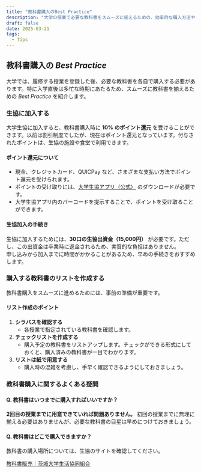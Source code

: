 ```yaml
---
title: "教科書購入のBest Practice"
description: "大学の授業で必要な教科書をスムーズに揃えるための、効率的な購入方法や注意点"
draft: false
date: 2025-03-21
tags:
  - Tips
---
```


## 教科書購入の _Best Practice_

大学では、履修する授業を登録した後、必要な教科書を各自で購入する必要があります。特に入学直後は多忙な時期にあたるため、スムーズに教科書を揃えるための _Best Practice_ を紹介します。

### 生協に加入する

大学生協に加入すると、教科書購入時に **10% のポイント還元** を受けることができます。以前は割引制度でしたが、現在はポイント還元となっています。付与されたポイントは、生協の施設や食堂で利用できます。

#### ポイント還元について

- 現金、クレジットカード、QUICPay など、さまざまな支払い方法でポイント還元を受けられます。
- ポイントの受け取りには、[大学生協アプリ（公式）](https://www.univcoop.jp/ibaraki/info/info_92.html) のダウンロードが必要です。
- 大学生協アプリ内のバーコードを提示することで、ポイントを受け取ることができます。

#### 生協加入の手続き

生協に加入するためには、**30口の生協出資金（15,000円）** が必要です。ただし、この出資金は卒業時に返金されるため、実質的な負担はありません。  
申し込みから加入までに時間がかかることがあるため、早めの手続きをおすすめします。

### 購入する教科書のリストを作成する

教科書購入をスムーズに進めるためには、事前の準備が重要です。

#### リスト作成のポイント

1. **シラバスを確認する**
   - 各授業で指定されている教科書を確認します。
2. **チェックリストを作成する**
   - 購入予定の教科書をリストアップします。チェックができる形式にしておくと、購入済みの教科書が一目でわかります。
3. **リストは紙で用意する**
   - 購入時の混雑を考慮し、手早く確認できるようにしておきましょう。

### 教科書購入に関するよくある疑問

#### Q. 教科書はいつまでに購入すればいいですか？

**2回目の授業までに用意できていれば問題ありません。**
初回の授業までに無理に揃える必要はありませんが、必要な教科書の目星は早めにつけておきましょう。

#### Q. 教科書はどこで購入できますか？

教科書の購入場所については、生協のサイトを確認してください。

[教科書販売｜茨城大学生活協同組合](https://www.univcoop.jp/ibaraki/order/order_65.html)
